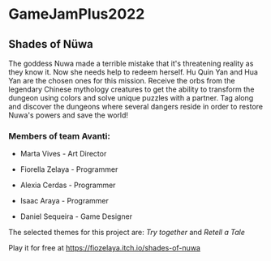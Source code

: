 # GameJamPlus2022

## Shades of Nüwa

The goddess Nuwa made a terrible mistake that it's threatening reality as they know it. Now she needs help to redeem herself. Hu Quin Yan and Hua Yan are the chosen ones for this mission. Receive the orbs from the legendary Chinese mythology creatures to get the ability to transform the dungeon using colors and solve unique puzzles with a partner. Tag along and discover the dungeons where several dangers reside in order to restore Nuwa's powers and save the world! 


### Members of team Avanti:

- Marta Vives - Art Director

- Fiorella Zelaya - Programmer

- Alexia Cerdas - Programmer

- Isaac Araya - Programmer

- Daniel Sequeira - Game Designer

The selected themes for this project are: *Try together* and *Retell a Tale*

Play it for free at https://fiozelaya.itch.io/shades-of-nuwa
